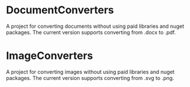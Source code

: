 # DocumentConverters
A project for converting documents without using paid libraries and nuget packages.
The current version supports converting from .docx to .pdf.

# ImageConverters
A project for converting images without using paid libraries and nuget packages.
The current version supports converting from .svg to .png.
